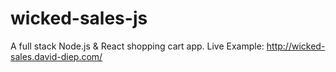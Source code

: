 # wicked-sales-js
 A full stack Node.js &amp; React shopping cart app.
 Live Example: http://wicked-sales.david-diep.com/
 
